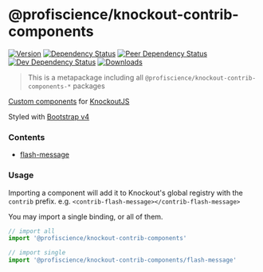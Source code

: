 # @profiscience/knockout-contrib-components

[![Version][npm-version-shield]][npm]
[![Dependency Status][david-dm-shield]][david-dm]
[![Peer Dependency Status][david-dm-peer-shield]][david-dm-peer]
[![Dev Dependency Status][david-dm-dev-shield]][david-dm-dev]
[![Downloads][npm-stats-shield]][npm-stats]

> This is a metapackage including all `@profiscience/knockout-contrib-components-*` packages

[Custom components](https://knockoutjs.com/documentation/component-overview.html) for [KnockoutJS][]

Styled with [Bootstrap v4][]

<!-- TOC -->
### Contents
- [flash-message](../components.flash-message)
<!-- /TOC -->

### Usage

Importing a component will add it to Knockout's global registry with the `contrib` prefix. e.g. `<contrib-flash-message></contrib-flash-message>`

You may import a single binding, or all of them.

```javascript
// import all
import '@profiscience/knockout-contrib-components'

// import single
import '@profiscience/knockout-contrib-components/flash-message' 
```

[KnockoutJS]: https://knockoutjs.com
[Bootstrap v4]: https://getbootstrap.com/
[CSS modules]: https://github.com/css-modules/css-modules
[Webpack]: https://webpack.js.org

[david-dm]: https://david-dm.org/Profiscience/knockout-contrib?path=packages/components
[david-dm-shield]: https://david-dm.org/Profiscience/knockout-contrib/status.svg?path=packages/components

[david-dm-peer]: https://david-dm.org/Profiscience/knockout-contrib?path=packages/components&type=peer
[david-dm-peer-shield]: https://david-dm.org/Profiscience/knockout-contrib/peer-status.svg?path=packages/components

[david-dm-dev]: https://david-dm.org/Profiscience/knockout-contrib?path=packages/components&type=dev
[david-dm-dev-shield]: https://david-dm.org/Profiscience/knockout-contrib/dev-status.svg?path=packages/components

[npm]: https://www.npmjs.com/package/@profiscience/knockout-contrib-components
[npm-version-shield]: https://img.shields.io/npm/v/@profiscience/knockout-contrib-components.svg

[npm-stats]: http://npm-stat.com/charts.html?package=@profiscience/knockout-contrib-components&author=&from=&to=
[npm-stats-shield]: https://img.shields.io/npm/dt/@profiscience/knockout-contrib-components.svg?maxAge=2592000